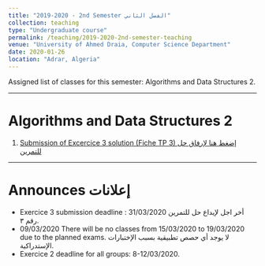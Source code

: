 ```yaml
---
title: "2019-2020 - 2nd Semester الفصل الثاني"
collection: teaching
type: "Undergraduate course"
permalink: /teaching/2019-2020-2nd-semester-teaching
venue: "University of Ahmed Draia, Computer Science Department"
date: 2020-01-26
location: "Adrar, Algeria"
---
```


Assigned list of classes for this semester: Algorithms and Data Structures 2.

***

Algorithms and Data Structures 2
======


1. [Submission of Excercice 3 solution (Fiche TP 3) إضغط هنا لإرفاق حل للتمرين](https://forms.gle/HUHxUzirixwaMgzk7)


***

Announces إعلانات
======
* Exercice 3 submission deadline : 31/03/2020 أخر اجل لإيداع حل للتمرين رقم ٣.
* 09/03/2020 There will be no classes from 15/03/2020 to 19/03/2020 due to the planned exams. لا يوجد أي حصص تطبيقية بسبب الإختبارات الإستدراكية.
* Exercice 2 deadline for all groups: 8-12/03/2020.








